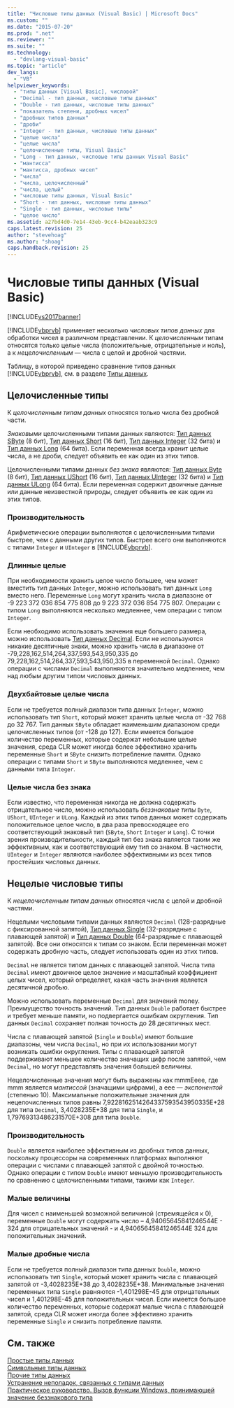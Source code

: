 ```yaml
---
title: "Числовые типы данных (Visual Basic) | Microsoft Docs"
ms.custom: ""
ms.date: "2015-07-20"
ms.prod: ".net"
ms.reviewer: ""
ms.suite: ""
ms.technology: 
  - "devlang-visual-basic"
ms.topic: "article"
dev_langs: 
  - "VB"
helpviewer_keywords: 
  - "типы данных [Visual Basic], числовой"
  - "Decimal - тип данных, числовые типы данных"
  - "Double - тип данных, числовые типы данных"
  - "показатель степени, дробных чисел"
  - "дробных типов данных"
  - "дроби"
  - "Integer - тип данных, числовые типы данных"
  - "целые числа"
  - "целые числа"
  - "целочисленные типы, Visual Basic"
  - "Long - тип данных, числовые типы данных Visual Basic"
  - "мантисса"
  - "мантисса, дробных чисел"
  - "числа"
  - "числа, целочисленный"
  - "числа, целый"
  - "числовые типы данных, Visual Basic"
  - "Short - тип данных, числовые типы данных"
  - "Single - тип данных, числовые типы"
  - "целое число"
ms.assetid: a27bd4d0-7e14-43eb-9cc4-b42eaab323c9
caps.latest.revision: 25
author: "stevehoag"
ms.author: "shoag"
caps.handback.revision: 25
---
```

# Числовые типы данных (Visual Basic)
[!INCLUDE[vs2017banner](../../../../visual-basic/includes/vs2017banner.md)]

[!INCLUDE[vbprvb](../../../../csharp/programming-guide/concepts/linq/includes/vbprvb-md.md)] применяет несколько *числовых типов данных* для обработки чисел в различном представлении.  К *целочисленным* типам относятся только целые числа \(положительные, отрицательные и ноль\), а к *нецелочисленным* — числа с целой и дробной частями.  
  
 Таблицу, в которой приведено сравнение типов данных [!INCLUDE[vbprvb](../../../../csharp/programming-guide/concepts/linq/includes/vbprvb-md.md)], см. в разделе [Типы данных](../../../../visual-basic/language-reference/data-types/data-type-summary.md).  
  
## Целочисленные типы  
 К *целочисленным типам данных* относятся только числа без дробной части.  
  
 *Знаковыми* целочисленными типами данных являются: [Тип данных SByte](../../../../visual-basic/language-reference/data-types/sbyte-data-type.md) \(8 бит\), [Тип данных Short](../../../../visual-basic/language-reference/data-types/short-data-type.md) \(16 бит\), [Тип данных Integer](../../../../visual-basic/language-reference/data-types/integer-data-type.md) \(32 бита\) и [Тип данных Long](../../../../visual-basic/language-reference/data-types/long-data-type.md) \(64 бита\).  Если переменная всегда хранит целые числа, а не дроби, следует объявить ее как один из этих типов.  
  
 Целочисленными типами данных *без знака* являются: [Тип данных Byte](../../../../visual-basic/language-reference/data-types/byte-data-type.md) \(8 бит\), [Тип данных UShort](../../../../visual-basic/language-reference/data-types/ushort-data-type.md) \(16 бит\), [Тип данных UInteger](../../../../visual-basic/language-reference/data-types/uinteger-data-type.md) \(32 бита\) и [Тип данных ULong](../../../../visual-basic/language-reference/data-types/ulong-data-type.md) \(64 бита\).  Если переменная содержит двоичные данные или данные неизвестной природы, следует объявить ее как один из этих типов.  
  
### Производительность  
 Арифметические операции выполняются с целочисленными типами быстрее, чем с данными других типов.  Быстрее всего они выполняются с типами `Integer` и `UInteger` в [!INCLUDE[vbprvb](../../../../csharp/programming-guide/concepts/linq/includes/vbprvb-md.md)].  
  
### Длинные целые  
 При необходимости хранить целое число большее, чем может вместить тип данных `Integer`, можно использовать тип данных `Long` вместо него.  Переменные `Long` могут хранить числа в диапазоне от \-9 223 372 036 854 775 808 до 9 223 372 036 854 775 807.  Операции с типом `Long` выполняются несколько медленнее, чем операции с типом `Integer`.  
  
 Если необходимо использовать значения еще большего размера, можно использовать [Тип данных Decimal](../../../../visual-basic/language-reference/data-types/decimal-data-type.md).  Если не используются никакие десятичные знаки, можно хранить числа в диапазоне от \-79,228,162,514,264,337,593,543,950,335 до 79,228,162,514,264,337,593,543,950,335 в переменной `Decimal`.  Однако операции с числами `Decimal` выполняются значительно медленнее, чем над любым другим типом числовых данных.  
  
### Двухбайтовые целые числа  
 Если не требуется полный диапазон типа данных `Integer`, можно использовать тип `Short`, который может хранить целые числа от \-32 768 до 32 767.  Тип данных `SByte` обладает наименьшим диапазоном среди целочисленных типов \(от \-128 до 127\).  Если имеется большое количество переменных, которые содержат небольшие целые значения, среда CLR может иногда более эффективно хранить переменные `Short` и `SByte` снизить потребление памяти.  Однако операции с типами `Short` и `SByte` выполняются медленнее, чем с данными типа `Integer`.  
  
### Целые числа без знака  
 Если известно, что переменная никогда не должна содержать отрицательное число, можно использовать *беззнаковые типы* `Byte`, `UShort`, `UInteger` и `ULong`.  Каждый из этих типов данных может содержать положительное целое число, в два раза превосходящее его соответствующий знаковый тип \(`SByte`, `Short` `Integer` и `Long`\).  С точки зрения производительности, каждый тип без знака является таким же эффективным, как и соответствующий ему тип со знаком.  В частности, `UInteger` и `Integer` являются наиболее эффективными из всех типов простейших числовых данных.  
  
## Нецелые числовые типы  
 К *нецелочисленным типам данных* относятся числа с целой и дробной частями.  
  
 Нецелыми числовыми типами данных являются `Decimal` \(128\-разрядные с фиксированной запятой\), [Тип данных Single](../../../../visual-basic/language-reference/data-types/single-data-type.md) \(32\-разрядные с плавающей запятой\) и [Тип данных Double](../../../../visual-basic/language-reference/data-types/double-data-type.md) \(64\-разрядные с плавающей запятой\).  Все они относятся к типам со знаком.  Если переменная может содержать дробную часть, следует использовать один из этих типов.  
  
 `Decimal` не является типом данных с плавающей запятой.  Числа типа `Decimal` имеют двоичное целое значение и масштабный коэффициент целых чисел, который определяет, какая часть значения является десятичной дробью.  
  
 Можно использовать переменные `Decimal` для значений money.  Преимущество точность значений.  Тип данных `Double` работает быстрее и требует меньше памяти, но подвергается ошибкам округления.  Тип данных `Decimal` сохраняет полная точность до 28 десятичных мест.  
  
 Числа с плавающей запятой \(`Single` и `Double`\) имеют большие диапазоны, чем числа `Decimal`, но при их использовании могут возникать ошибки округления.  Типы с плавающей запятой поддерживают меньшее количество значащих цифр после запятой, чем `Decimal`, но могут представлять значения большей величины.  
  
 Нецелочисленные значения могут быть выражены как mmmEeee, где mmm является *мантиссой* \(значащими цифрами\), а eee — *экспонентой* \(степенью 10\).  Максимальные положительные значения для нецелочисленных типов равны 7,9228162514264337593543950335E\+28 для типа `Decimal`, 3,4028235E\+38 для типа `Single`, и 1,79769313486231570E\+308 для типа `Double`.  
  
### Производительность  
 `Double` является наиболее эффективным из дробных типов данных, поскольку процессоры на современных платформах выполняют операции с числами с плавающей запятой с двойной точностью.  Однако операции с типом `Double` имеют меньшую производительность по сравнению с целочисленными типами, такими как `Integer`.  
  
### Малые величины  
 Для чисел с наименьшей возможной величиной \(стремящейся к 0\), переменные `Double` могут содержать число – 4,94065645841246544E \- 324 для отрицательных значений \- и 4,94065645841246544E 324 для положительных значений.  
  
### Малые дробные числа  
 Если не требуется полный диапазон типа данных `Double`, можно использовать тип `Single`, который может хранить числа с плавающей запятой от \-3,4028235E\+38 до 3,4028235E\+38.  Минимальные значения переменных типа `Single` равняются \-1,401298E\-45 для отрицательных чисел и 1,401298E\-45 для положительных чисел.  Если имеется большое количество переменных, которые содержат малые числа с плавающей запятой, среда CLR может иногда более эффективно хранить переменные `Single` и снизить потребление памяти.  
  
## См. также  
 [Простые типы данных](../../../../visual-basic/programming-guide/language-features/data-types/elementary-data-types.md)   
 [Символьные типы данных](../../../../visual-basic/programming-guide/language-features/data-types/character-data-types.md)   
 [Прочие типы данных](../../../../visual-basic/programming-guide/language-features/data-types/miscellaneous-data-types.md)   
 [Устранение неполадок, связанных с типами данных](../../../../visual-basic/programming-guide/language-features/data-types/troubleshooting-data-types.md)   
 [Практическое руководство. Вызов функции Windows, принимающей значение беззнакового типа](../../../../visual-basic/programming-guide/com-interop/how-to-call-a-windows-function-that-takes-unsigned-types.md)